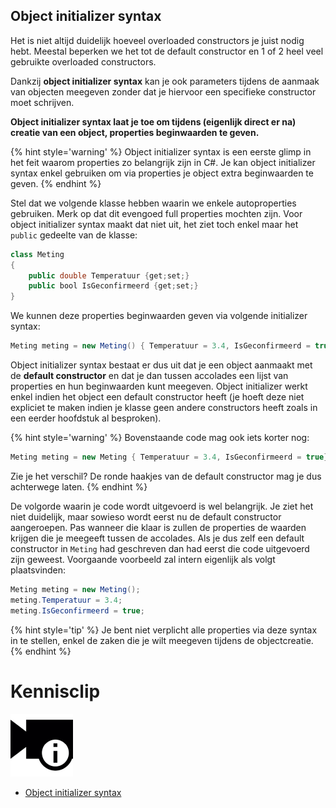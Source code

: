 ## Object initializer syntax

Het is niet altijd duidelijk hoeveel overloaded constructors je juist nodig hebt. Meestal beperken we het tot de default constructor en 1 of 2 heel veel gebruikte overloaded constructors. 

Dankzij **object initializer syntax** kan je ook parameters tijdens de aanmaak van objecten meegeven zonder dat je hiervoor een specifieke constructor moet schrijven.

**Object initializer syntax laat je toe om tijdens (eigenlijk direct er na) creatie van een object, properties beginwaarden te geven.**

{% hint style='warning' %}
Object initializer syntax is een eerste glimp in het feit waarom properties zo belangrijk zijn in C#. Je kan object initializer syntax enkel gebruiken om via properties je object extra beginwaarden te geven.
{% endhint %}

Stel dat we volgende klasse hebben waarin we enkele autoproperties gebruiken. Merk op dat dit evengoed full properties mochten zijn. Voor object initializer syntax maakt dat niet uit, het ziet toch enkel maar het ``public`` gedeelte van de klasse:

```java
class Meting
{
    public double Temperatuur {get;set;}
    public bool IsGeconfirmeerd {get;set;}
}
```


We kunnen deze properties beginwaarden geven via volgende initializer syntax:

```java
Meting meting = new Meting() { Temperatuur = 3.4, IsGeconfirmeerd = true};
```

Object initializer syntax bestaat er dus uit dat je een object aanmaakt met de **default constructor** en dat je dan tussen accolades een lijst van properties en hun beginwaarden kunt meegeven. Object initializer werkt enkel indien het object een default constructor heeft (je hoeft deze niet expliciet te maken indien je klasse geen andere constructors heeft zoals in een eerder hoofdstuk al besproken). 

{% hint style='warning' %}
Bovenstaande code mag ook iets korter nog:

```java
Meting meting = new Meting { Temperatuur = 3.4, IsGeconfirmeerd = true};
```

Zie je het verschil? De ronde haakjes van de default constructor mag je dus achterwege laten.
{% endhint %}

<!---{pagebreak} --->


De volgorde waarin je code wordt uitgevoerd is wel belangrijk. Je ziet het niet duidelijk, maar sowieso wordt eerst nu de  default constructor aangeroepen. Pas wanneer die klaar is zullen de properties de waarden krijgen die je meegeeft tussen de accolades. Als je dus zelf een default constructor in ``Meting`` had geschreven dan had eerst die code uitgevoerd zijn geweest. Voorgaande voorbeeld zal intern eigenlijk als volgt plaatsvinden:

```java
Meting meting = new Meting();
meting.Temperatuur = 3.4;
meting.IsGeconfirmeerd = true;
```

{% hint style='tip' %}
Je bent niet verplicht alle properties via deze syntax in te stellen, enkel de zaken die je wilt meegeven tijdens de objectcreatie.
{% endhint %}

<!---NOBOOKSTART--->
# Kennisclip
![](../assets/infoclip.png)

* [Object initializer syntax](https://ap.cloud.panopto.eu/Panopto/Pages/Viewer.aspx?id=3dabbb6a-850c-4796-babf-acb000b6a1db)
<!---NOBOOKEND--->
